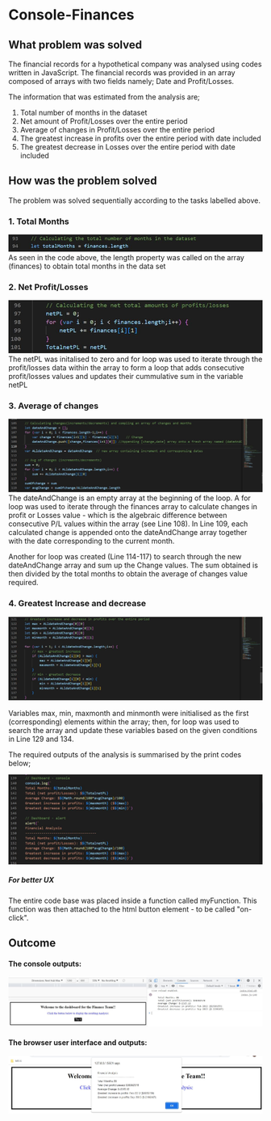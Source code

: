 # Console-Finances

## What problem was solved
The financial records for a hypothetical company was analysed using codes written in JavaScript. The financial records was provided in an array composed of arrays with two fields namely; Date and Profit/Losses.

The information that was estimated from the analysis are;
1. Total number of months in the dataset
2. Net amount of Profit/Losses over the entire period
3. Average of changes in Profit/Losses over the entire period
4. The greatest increase in profits over the entire period with date included
5. The greatest decrease in Losses over the entire period with date included


## How was the problem solved 
The problem was solved sequentially according to the tasks labelled above. 

### 1. Total Months
![Total number of months in dataset](./assets/images/Months.JPG)
As seen in the code above, the length property was called on the array (finances) to obtain total months in the data set

### 2. Net Profit/Losses
![Net Profit/Losses](./assets/images/Net%20profit.JPG)
The netPL was initalised to zero and for loop was used to iterate through the profit/losses data within the array to form a loop that adds consecutive profit/losses values and updates their cummulative sum in the variable netPL

### 3. Average of changes 
![Average of changes](./assets/images/Average%20of%20changes.JPG)
The dateAndChange is an empty array at the beginning of the loop. A for loop was used to iterate through the finances array to calculate changes in profit or Losses value - which is the algebraic difference between consecutive P/L values within the array (see Line 108). In Line 109, each calculated change is appended onto the dateAndChange array together with the date corresponding to the current month. 

Another for loop was created (Line 114-117) to search through the new dateAndChange array and sum up the Change values. The sum obtained is then divided by the total months to obtain the average of changes value required. 

### 4. Greatest Increase and decrease
![Greatest increase and decrease in profit and losses](./assets/images/Greatest%20increase%20and%20decrease%20in%20profit%20and%20losses.JPG)

Variables max, min, maxmonth and minmonth were initialised as the first (corresponding) elements within the array; then, for loop was used to search the array and update these variables based on the given conditions in Line 129 and 134. 

The required outputs of the analysis is summarised by the print codes below; 

![Outputs of the analysis](./assets/images/display.JPG)

##### For better UX
The entire code base was placed inside a function called myFunction. This function was then attached to the html button element - to be called "on-click". 


## Outcome 
#### The console outputs:
![Console outputs](./assets/images/Console%20print.JPG)

#### The browser user interface and outputs:
![Browser user interface and outputs](./assets/images/User%20interface.JPG)
